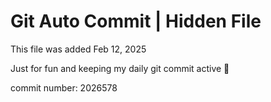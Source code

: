 # Git Auto Commit | Hidden File

This file was added Feb 12, 2025

Just for fun and keeping my daily git commit active 🤪

commit number: 2026578
